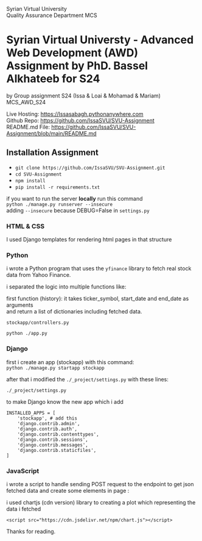 
 Syrian Virtual University                                                                     
 Quality Assurance Department
 MCS 

# Syrian Virtual Universty - Advanced Web Development (AWD) Assignment by PhD. Bassel Alkhateeb for S24

by Group assignment S24 (Issa & Loai & Mohamad & Mariam) 
MCS_AWD_S24

Live Hosting: https://Issasabagh.pythonanywhere.com  
Github Repo: https://github.com/IssaSVU/SVU-Assignment  
README.md File: https://github.com/IssaSVU/SVU-Assignment/blob/main/README.md

## Installation Assignment

- ``` git clone https://github.com/IssaSVU/SVU-Assignment.git ```
- ``` cd SVU-Assignment  ```
- ``` npm install ```
- ``` pip install -r requirements.txt ```  

if you want to run the server **locally** run this command  
``` python ./manage.py runserver --insecure ```  
adding ```--insecure``` because DEBUG=False in ```settings.py```  



### HTML & CSS

I used Django templates for rendering html pages  in that structure


<!-- <img src='./assets/login.png'> -->


### Python

i wrote a Python program that uses the `yfinance` library to 
fetch real stock data from Yahoo Finance.  

i separated the logic into multiple functions like:


first function (history):
it takes ticker_symbol, start_date and end_date as arguments  
and return a list of dictionaries including fetched data.  

``` stockapp/controllers.py ```


``` python ./app.py ```


### Django

first i create an app (stockapp) with this command:  
```python ./manage.py startapp stockapp```

after that i modified the ```./_project/settings.py``` with these lines:  

```./_project/settings.py```

to make Django know the new app which i add

```
INSTALLED_APPS = [
    'stockapp', # add this
    'django.contrib.admin',
    'django.contrib.auth',
    'django.contrib.contenttypes',
    'django.contrib.sessions',
    'django.contrib.messages',
    'django.contrib.staticfiles',
]
```

### JavaScript

i wrote a script to handle sending POST request to the endpoint to get json fetched data and create some elements in page :


i used chartjs (cdn version) library to creating a plot which representing the data i fetched
```
<script src="https://cdn.jsdelivr.net/npm/chart.js"></script>
```


Thanks for reading.

